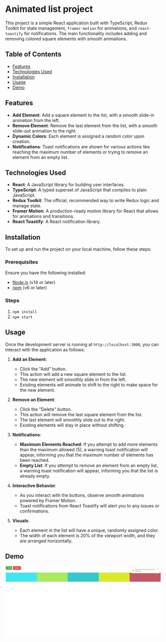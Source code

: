 # Animated list project

This project is a simple React application built with TypeScript, Redux Toolkit for state management, `framer-motion` for animations, and `react-toastify` for notifications. The main functionality includes adding and removing colored square elements with smooth animations.

## Table of Contents

- [Features](#features)
- [Technologies Used](#technologies-used)
- [Installation](#installation)
- [Usage](#usage)
- [Demo](#demo)

## Features

- **Add Element**: Add a square element to the list, with a smooth slide-in animation from the left.
- **Remove Element**: Remove the last element from the list, with a smooth slide-out animation to the right.
- **Dynamic Colors**: Each element is assigned a random color upon creation.
- **Notifications**: Toast notifications are shown for various actions like reaching the maximum number of elements or trying to remove an element from an empty list.

## Technologies Used

- **React**: A JavaScript library for building user interfaces.
- **TypeScript**: A typed superset of JavaScript that compiles to plain JavaScript.
- **Redux Toolkit**: The official, recommended way to write Redux logic and manage state.
- **Framer Motion**: A production-ready motion library for React that allows for animations and transitions.
- **React Toastify**: A React notification library.

## Installation

To set up and run the project on your local machine, follow these steps:

### Prerequisites

Ensure you have the following installed:

- [Node.js](https://nodejs.org/) (v14 or later)
- [npm](https://www.npmjs.com/) (v6 or later)

### Steps

1. `npm install`
2. `npm start`


## Usage

Once the development server is running at `http://localhost:3000`, you can interact with the application as follows:

1. **Add an Element**:
   - Click the "Add" button.
   - This action will add a new square element to the list.
   - The new element will smoothly slide in from the left.
   - Existing elements will animate to shift to the right to make space for the new element.

2. **Remove an Element**:
   - Click the "Delete" button.
   - This action will remove the last square element from the list.
   - The last element will smoothly slide out to the right.
   - Existing elements will stay in place without shifting.

3. **Notifications**:
   - **Maximum Elements Reached**: If you attempt to add more elements than the maximum allowed (5), a warning toast notification will appear, informing you that the maximum number of elements has been reached.
   - **Empty List**: If you attempt to remove an element from an empty list, a warning toast notification will appear, informing you that the list is already empty.

4. **Interactive Behavior**:
   - As you interact with the buttons, observe smooth animations powered by Framer Motion.
   - Toast notifications from React Toastify will alert you to any issues or confirmations.

5. **Visuals**:
   - Each element in the list will have a unique, randomly assigned color.
   - The width of each element is 20% of the viewport width, and they are arranged horizontally.

## Demo
![alt text](image.png)
